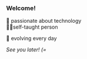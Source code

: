 ### Welcome!

:robot: passionate about technology       
🧑🏻‍ self-taught person

:mechanical_arm: evolving every day


_See you later! (=_
